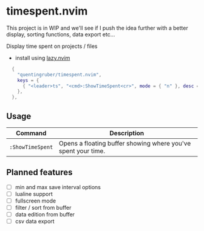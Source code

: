 # timespent.nvim

This project is in WIP and we'll see if I push the idea further with a better display, sorting functions, data export etc...

Display time spent on projects / files

- install using [lazy.nvim](https://github.com/folke/lazy.nvim)

```lua
  {
    "quentingruber/timespent.nvim",
    keys = {
      { "<leader>ts", "<cmd>:ShowTimeSpent<cr>", mode = { "n" }, desc = "Show time spent" },
    },
  },
```

## Usage

| Command          | Description                                                   |
| ---------------- | ------------------------------------------------------------- |
| `:ShowTimeSpent` | Opens a floating buffer showing where you've spent your time. |

## Planned features

- [ ] min and max save interval options
- [ ] lualine support
- [ ] fullscreen mode
- [ ] filter / sort from buffer
- [ ] data edition from buffer
- [ ] csv data export
